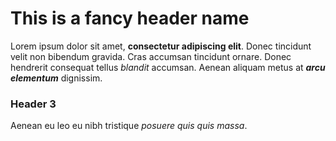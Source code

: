 # This is a fancy header name

Lorem ipsum dolor sit amet, **consectetur adipiscing elit**. Donec tincidunt velit non bibendum gravida. Cras accumsan
tincidunt ornare. Donec hendrerit consequat tellus *blandit* accumsan. Aenean aliquam metus at ***arcu elementum***
dignissim.

### Header 3

Aenean eu leo eu nibh tristique _posuere quis quis massa_. 
